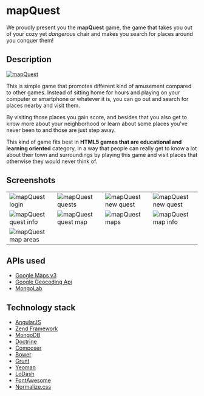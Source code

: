 # mapQuest

We proudly present you the **mapQuest** game, the game that takes you out of your cozy yet *dangerous* chair and makes
you search for places around you conquer them!

## Description

[![mapQuest](http://mapquest.kamilica.koding.io/images//images/logo.png?raw=true "mapQuest")](http://mapquest.kamilica.koding.io/)

This is simple game that promotes different kind of amusement compared to other games.
Instead of sitting home for hours and playing on your computer or smartphone or whatever it is, you can go out and search
for places nearby and visit them.

By visiting those places you gain score, and besides that you also get to know more about
your neighborhood or learn about some places you've never been to and those are just step away.

This kind of game fits best in **HTML5 games that are educational and learning oriented** category,
in a way that people can really get to know a lot about their town and surroundings
by playing this game and visit places that otherwise they would never think of.

## Screenshots


|   |   |   |   |
|---|---|---|---|
|  ![mapQuest login](http://mapquest.kamilica.koding.io/images/screenshots/mapquest-login.png "mapQuest login") |  ![mapQuest quests](http://mapquest.kamilica.koding.io/images/screenshots/mapquest-quests.png "mapQuest quests") |  ![mapQuest new quest](http://mapquest.kamilica.koding.io/images/screenshots/mapquest-new-quest.png "mapQuest new quest") | ![mapQuest new quest](http://mapquest.kamilica.koding.io/images/screenshots/mapquest-new-quest-pick-the-date.png "mapQuest new quest")  |
| ![mapQuest quest info](http://mapquest.kamilica.koding.io/images/screenshots/mapquest-quest-info.png "mapQuest quest info") |  ![mapQuest quest map](http://mapquest.kamilica.koding.io/images/screenshots/mapquest-quest-map.png "mapQuest quest map") | ![mapQuest maps](http://mapquest.kamilica.koding.io/images/screenshots/mapquest-maps.png "mapQuest maps")  | ![mapQuest map info](http://mapquest.kamilica.koding.io/images/screenshots/mapquest-map-info.png "mapQuest map info")  |
| ![mapQuest map areas](http://mapquest.kamilica.koding.io/images/screenshots/mapquest-map-map.png "mapQuest map areas")  |   |   |   |   |




## APIs used

- [Google Maps v3](https://developers.google.com/maps/documentation/javascript/)
- [Google Geocoding Api](https://developers.google.com/maps/documentation/geocoding/)
- [MongoLab](https://mongolab.com)

## Technology stack

- [AngularJS](https://angularjs.org/)
- [Zend Framework](http://framework.zend.com/)
- [MongoDB](http://www.mongodb.org/)
- [Doctrine](http://www.doctrine-project.org/)
- [Composer](https://getcomposer.org/)
- [Bower](http://bower.io/)
- [Grunt](http://gruntjs.com/)
- [Yeoman](http://yeoman.io/)
- [LoDash](https://lodash.com/)
- [FontAwesome](http://fortawesome.github.io/Font-Awesome/)
- [Normalize.css](http://necolas.github.io/normalize.css/)
